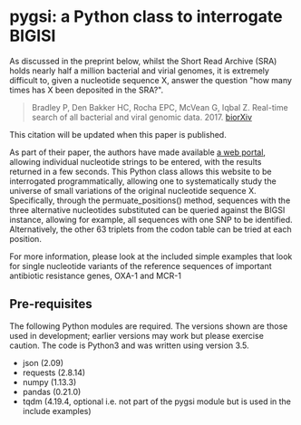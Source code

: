 # pygsi: a Python class to interrogate BIGISI 

As discussed in the preprint below, whilst the Short Read Archive (SRA) holds nearly half a million bacterial and virial genomes, it is extremely difficult to, given a nucleotide sequence X, answer the question "how many times has X been deposited in the SRA?".

> Bradley P, Den Bakker HC, Rocha EPC, McVean G, Iqbal Z. Real-time search of all bacterial and viral genomic data. 2017. [biorXiv](https://dx.doi.org/10.1101/234955)

This citation will be updated when this paper is published.

As part of their paper, the authors have made available [a web portal](https://bigsi.io), allowing individual nucleotide strings to be entered, with the results returned in a few seconds. This Python class allows this website to be interrogated programmatically, allowing one to systematically study the universe of small variations of the original nucleotide sequence X. Specifically, through the permuate_positions() method, sequences with the three alternative nucleotides substituted can be queried against the BIGSI instance, allowing for example, all sequences with one SNP to be identified. Alternatively, the other 63 triplets from the codon table can be tried at each position.

For more information, please look at the included simple examples that look for single nucleotide variants of the reference sequences of important antibiotic resistance genes, OXA-1 and MCR-1

## Pre-requisites

The following Python modules are required. The versions shown are those used in development; earlier versions may work but please exercise caution. The code is Python3 and was written using version 3.5.

- json (2.09)
- requests (2.8.14)
- numpy (1.13.3)
- pandas (0.21.0)
- tqdm (4.19.4, optional i.e. not part of the pygsi module but is used in the include examples)



